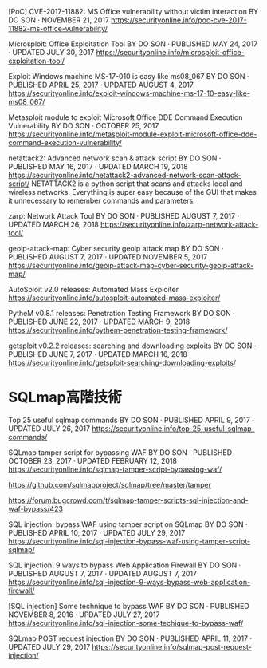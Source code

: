 
[PoC] CVE-2017-11882: MS Office vulnerability without victim interaction
BY DO SON · NOVEMBER 21, 2017
https://securityonline.info/poc-cve-2017-11882-ms-office-vulnerability/

Microsploit: Office Exploitation Tool
BY DO SON · PUBLISHED MAY 24, 2017 · UPDATED JULY 30, 2017
https://securityonline.info/microsploit-office-exploitation-tool/


Exploit Windows machine MS-17-010 is easy like ms08_067
BY DO SON · PUBLISHED APRIL 25, 2017 · UPDATED AUGUST 4, 2017
https://securityonline.info/exploit-windows-machine-ms-17-10-easy-like-ms08_067/

Metasploit module to exploit Microsoft Office DDE Command Execution Vulnerability
BY DO SON · OCTOBER 25, 2017
https://securityonline.info/metasploit-module-exploit-microsoft-office-dde-command-execution-vulnerability/


netattack2: Advanced network scan & attack script
BY DO SON · PUBLISHED MAY 16, 2017 · UPDATED MARCH 19, 2018
https://securityonline.info/netattack2-advanced-network-scan-attack-script/
NETATTACK2 is a python script that scans and attacks local and wireless networks. 
Everything is super easy because of the GUI that makes it unnecessary to remember commands and parameters.

zarp: Network Attack Tool
BY DO SON · PUBLISHED AUGUST 7, 2017 · UPDATED MARCH 26, 2018
https://securityonline.info/zarp-network-attack-tool/

geoip-attack-map: Cyber security geoip attack map
BY DO SON · PUBLISHED AUGUST 7, 2017 · UPDATED NOVEMBER 5, 2017
https://securityonline.info/geoip-attack-map-cyber-security-geoip-attack-map/

AutoSploit v2.0 releases: Automated Mass Exploiter
https://securityonline.info/autosploit-automated-mass-exploiter/

PytheM v0.8.1 releases: Penetration Testing Framework
BY DO SON · PUBLISHED JUNE 22, 2017 · UPDATED MARCH 9, 2018
https://securityonline.info/pythem-penetration-testing-framework/

getsploit v0.2.2 releases: searching and downloading exploits
BY DO SON · PUBLISHED JUNE 7, 2017 · UPDATED MARCH 16, 2018
https://securityonline.info/getsploit-searching-downloading-exploits/

# SQLmap高階技術

Top 25 useful sqlmap commands
BY DO SON · PUBLISHED APRIL 9, 2017 · UPDATED JULY 26, 2017
https://securityonline.info/top-25-useful-sqlmap-commands/

SQLmap tamper script for bypassing WAF
BY DO SON · PUBLISHED OCTOBER 23, 2017 · UPDATED FEBRUARY 12, 2018
https://securityonline.info/sqlmap-tamper-script-bypassing-waf/

https://github.com/sqlmapproject/sqlmap/tree/master/tamper

https://forum.bugcrowd.com/t/sqlmap-tamper-scripts-sql-injection-and-waf-bypass/423

SQL injection: bypass WAF using tamper script on SQLmap
BY DO SON · PUBLISHED APRIL 10, 2017 · UPDATED JULY 29, 2017
https://securityonline.info/sql-injection-bypass-waf-using-tamper-script-sqlmap/

SQL injection: 9 ways to bypass Web Application Firewall
BY DO SON · PUBLISHED AUGUST 7, 2017 · UPDATED AUGUST 7, 2017
https://securityonline.info/sql-injection-9-ways-bypass-web-application-firewall/

[SQL injection] Some technique to bypass WAF
BY DO SON · PUBLISHED NOVEMBER 8, 2016 · UPDATED JULY 27, 2017
https://securityonline.info/sql-injection-some-techique-to-bypass-waf/

SQLmap POST request injection
BY DO SON · PUBLISHED APRIL 11, 2017 · UPDATED JULY 29, 2017
https://securityonline.info/sqlmap-post-request-injection/


